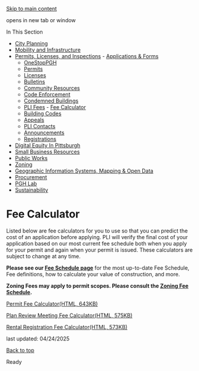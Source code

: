 [Skip to main content](https://www.pittsburghpa.gov/Business-Development/Permits-Licenses-and-Inspections/Fees/Fee-Calculator#main-content)

opens in new tab or window

In This Section

- [City Planning](https://www.pittsburghpa.gov/Business-Development/City-Planning)
- [Mobility and Infrastructure](https://www.pittsburghpa.gov/Business-Development/Mobility-and-Infrastructure)
- [Permits, Licenses, and Inspections](https://www.pittsburghpa.gov/Business-Development/Permits-Licenses-and-Inspections)  - [Applications & Forms](https://www.pittsburghpa.gov/Business-Development/Permits-Licenses-and-Inspections/Applications-Forms)
  - [OneStopPGH](https://www.pittsburghpa.gov/Business-Development/Permits-Licenses-and-Inspections/OneStopPGH)
  - [Permits](https://www.pittsburghpa.gov/Business-Development/Permits-Licenses-and-Inspections/Permits)
  - [Licenses](https://www.pittsburghpa.gov/Business-Development/Permits-Licenses-and-Inspections/Licenses)
  - [Bulletins](https://www.pittsburghpa.gov/Business-Development/Permits-Licenses-and-Inspections/PLI-Bulletins)
  - [Community Resources](https://www.pittsburghpa.gov/Business-Development/Permits-Licenses-and-Inspections/Community-Resources)
  - [Code Enforcement](https://www.pittsburghpa.gov/Business-Development/Permits-Licenses-and-Inspections/Code-Enforcement)
  - [Condemned Buildings](https://www.pittsburghpa.gov/Business-Development/Permits-Licenses-and-Inspections/Condemned-Buildings)
  - [PLI Fees](https://www.pittsburghpa.gov/Business-Development/Permits-Licenses-and-Inspections/Fees)    - [Fee Calculator](https://www.pittsburghpa.gov/Business-Development/Permits-Licenses-and-Inspections/Fees/Fee-Calculator)
  - [Building Codes](https://www.pittsburghpa.gov/Business-Development/Permits-Licenses-and-Inspections/Building-Codes)
  - [Appeals](https://www.pittsburghpa.gov/Business-Development/Permits-Licenses-and-Inspections/Appeals)
  - [PLI Contacts](https://www.pittsburghpa.gov/Business-Development/Permits-Licenses-and-Inspections/Contacts)
  - [Announcements](https://www.pittsburghpa.gov/Business-Development/Permits-Licenses-and-Inspections/Announcements)
  - [Registrations](https://www.pittsburghpa.gov/Business-Development/Permits-Licenses-and-Inspections/Registrations)
- [Digital Equity In Pittsburgh](https://www.pittsburghpa.gov/Business-Development/Digital-Equity-In-Pittsburgh)
- [Small Business Resources](https://www.pittsburghpa.gov/Business-Development/Small-Business-Resources)
- [Public Works](https://www.pittsburghpa.gov/Business-Development/Public-Works)
- [Zoning](https://www.pittsburghpa.gov/Business-Development/Zoning)
- [Geographic Information Systems, Mapping & Open Data](https://www.pittsburghpa.gov/Business-Development/Geographic-Information-Systems-Mapping-Open-Data)
- [Procurement](https://www.pittsburghpa.gov/Business-Development/Procurement)
- [PGH Lab](https://www.pittsburghpa.gov/Business-Development/PGH-Lab)
- [Sustainability](https://www.pittsburghpa.gov/Business-Development/Sustainability)

# Fee Calculator

Listed below are fee calculators for you to use so that you can predict the cost of an application before applying. PLI will verify the final cost of your application based on our most current fee schedule both when you apply for your permit and again when your permit is issued. These calculators are subject to change at any time.

**Please see our [Fee Schedule page](https://www.pittsburghpa.gov/Business-Development/Permits-Licenses-and-Inspections/Fees)** for the most up-to-date Fee Schedule, Fee definitions, how to calculate your value of construction, and more.

**Zoning Fees may apply to permit scopes. Please consult the [Zoning Fee Schedule](https://www.pittsburghpa.gov/Business-Development/Zoning/Planning-Application-and-Process/Fee-Schedule).**

[Permit Fee Calculator(HTML, 643KB)](https://www.pittsburghpa.gov/files/assets/city/v/2/pli/documents/fees/pli-permitting-fee-calculator_1-3-2025.html)

[Plan Review Meeting Fee Calculator(HTML, 575KB)](https://www.pittsburghpa.gov/files/assets/city/v/2/pli/documents/fees/pli-plan-review-meeting-calculator_1-1-2025.html)

[Rental Registration Fee Calculator(HTML, 573KB)](https://www.pittsburghpa.gov/files/assets/city/v/2/pli/documents/fees/pli-rental-registration-calculator_1-1-2025.html)

last updated: 04/24/2025

[Back to top](https://www.pittsburghpa.gov/Business-Development/Permits-Licenses-and-Inspections/Fees/Fee-Calculator#body-top)

Ready

